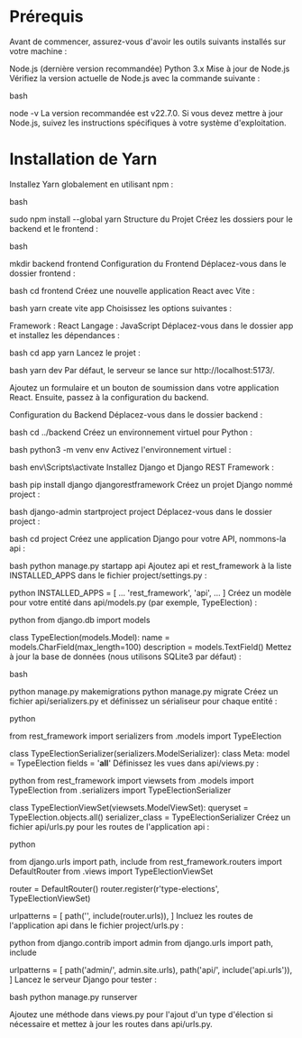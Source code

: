 # Prérequis
Avant de commencer, assurez-vous d'avoir les outils suivants installés sur votre machine :

Node.js (dernière version recommandée)
Python 3.x
Mise à jour de Node.js
Vérifiez la version actuelle de Node.js avec la commande suivante :

bash

node -v
La version recommandée est v22.7.0. Si vous devez mettre à jour Node.js, suivez les instructions spécifiques à votre système d'exploitation.

# Installation de Yarn
Installez Yarn globalement en utilisant npm :

bash

sudo npm install --global yarn
Structure du Projet
Créez les dossiers pour le backend et le frontend :

bash

mkdir backend frontend
Configuration du Frontend
Déplacez-vous dans le dossier frontend :

bash
cd frontend
Créez une nouvelle application React avec Vite :

bash
yarn create vite app
Choisissez les options suivantes :

Framework : React
Langage : JavaScript
Déplacez-vous dans le dossier app et installez les dépendances :

bash
cd app
yarn
Lancez le projet :

bash
yarn dev
Par défaut, le serveur se lance sur http://localhost:5173/.


Ajoutez un formulaire et un bouton de soumission dans votre application React. Ensuite, passez à la configuration du backend.

Configuration du Backend
Déplacez-vous dans le dossier backend :

bash
cd ../backend
Créez un environnement virtuel pour Python :

bash
python3 -m venv env
Activez l'environnement virtuel :

bash
env\Scripts\activate
Installez Django et Django REST Framework :

bash
pip install django djangorestframework
Créez un projet Django nommé project :

bash
django-admin startproject project
Déplacez-vous dans le dossier project :

bash
cd project
Créez une application Django pour votre API, nommons-la api :

bash
python manage.py startapp api
Ajoutez api et rest_framework à la liste INSTALLED_APPS dans le fichier project/settings.py :

python
INSTALLED_APPS = [
    ...
    'rest_framework',
    'api',
    ...
]
Créez un modèle pour votre entité dans api/models.py (par exemple, TypeElection) :

python
from django.db import models

class TypeElection(models.Model):
    name = models.CharField(max_length=100)
    description = models.TextField()
Mettez à jour la base de données (nous utilisons SQLite3 par défaut) :

bash

 python manage.py makemigrations
 python manage.py migrate
Créez un fichier api/serializers.py et définissez un sérialiseur pour chaque entité :

python

 from rest_framework import serializers
 from .models import TypeElection

class TypeElectionSerializer(serializers.ModelSerializer):
    class Meta:
        model = TypeElection
        fields = '__all__'
Définissez les vues dans api/views.py :

python
 from rest_framework import viewsets
 from .models import TypeElection
 from .serializers import TypeElectionSerializer

class TypeElectionViewSet(viewsets.ModelViewSet):
    queryset = TypeElection.objects.all()
    serializer_class = TypeElectionSerializer
Créez un fichier api/urls.py pour les routes de l'application api :

python

 from django.urls import path, include
 from rest_framework.routers import DefaultRouter
 from .views import TypeElectionViewSet

 router = DefaultRouter()
 router.register(r'type-elections', TypeElectionViewSet)

urlpatterns = [
    path('', include(router.urls)),
]
Incluez les routes de l'application api dans le fichier project/urls.py :

python
from django.contrib import admin
from django.urls import path, include

urlpatterns = [
    path('admin/', admin.site.urls),
    path('api/', include('api.urls')),
]
Lancez le serveur Django pour tester :

bash
python manage.py runserver

Ajoutez une méthode dans views.py pour l'ajout d'un type d'élection si nécessaire et mettez à jour les routes dans api/urls.py.